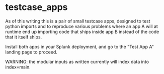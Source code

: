 # testcase_apps

As of this writing this is a pair of small testcase apps,  designed to test python imports and to reproduce various problems where 
an app A will at runtime end up importing code that ships inside app B instead of the code that it itself ships. 

Install both apps in your Splunk deployment, and go to the "Test App A" landing page to proceed. 

WARNING:   the modular inputs as written currently will index data into index=main. 
